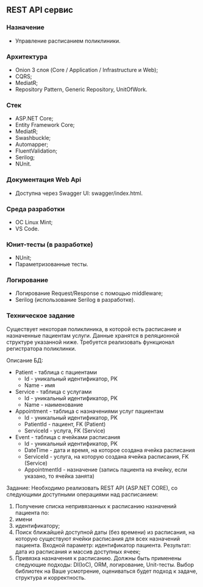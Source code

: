 ## REST API сервис 
### Назначение
* Управление расписанием поликлиники.
### Архитектура
* Onion 3 слоя (Core / Application / Infrastructure и Web);
* CQRS;
* MediatR;
* Repository Pattern, Generic Repository, UnitOfWork.
### Стек
* ASP.NET Core;
* Entity Framework Core;
* MediatR;
* Swashbuckle;
* Automapper;
* FluentValidation;
* Serilog;
* NUnit.
### Документация Web Api
* Доступна через Swagger UI: swagger/index.html.
### Среда разработки
* ОС Linux Mint;
* VS Code.
### Юнит-тесты (в разработке)
* NUnit;
* Параметризованные тесты.
### Логирование
* Логирование Request/Response с помощью middleware;
* Serilog (использование Serilog в разработке).
### Техническое задание
Существует некоторая поликлиника, в которой есть расписание и назначенные пациентам услуги. Данные хранятся в реляционной структуре указанной ниже. Требуется реализовать функционал регистратора поликлинки.

Описание БД:
* Patient - таблица с пациентами
  * Id - уникальный идентификатор, PK
  * Name - имя
* Service - таблица с услугами
  * Id - уникальный идентификатор, PK
  * Name - наименование
* Appointment - таблица с назначениями услуг пациентам
  * Id - уникальный идентификатор, PK
  * PatientId - пациент, FK (Patient)
  * ServiceId - услуга, FK (Service)
* Event - таблица с ячейками расписания
  * Id - уникальный идентификатор, PK
  * DateTime - дата и время, на которое создана ячейка расписания
  * ServiceId - услуга, на которую создана ячейка расписания, FK (Service)
  * AppointmentId - назначение (запись пациента на ячейку, если указано, то ячейка занята)

Задание:
Необходимо реализовать REST API (ASP.NET CORE), со следующими доступными операциями над расписанием:
1. Получение списка непривязанных к расписанию назначений пациента по:
  1. имени
  2. идентификатору;
2. Поиск ближайшей доступной даты (без времени) из расписания, на которую существуют ячейки расписания для всех назначений пациента. Входной параметр: идентификатор пациента. Результат: дата из расписания и массив доступных ячеек;
3. Привязка назначения к расписанию.
Должны быть применены следующие подходы: DI(IoC), ORM, логирование, Unit-тесты. Выбор библиотек на Ваше усмотрение, оцениваться будет подход к задаче, структура и корректность.